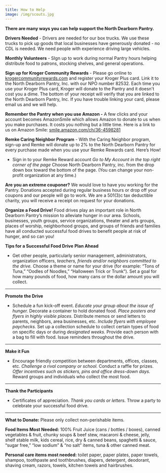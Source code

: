```yaml
---
title: How to Help
image: /img/scouts.jpg
---
```

**There are many ways you can help support the North Dearborn Pantry.**

**Drivers Needed**  -  Drivers are needed for our box trucks.  We use these trucks to pick up goods that local businesses have generously donated - no CDL is needed. We need people with experience driving large vehicles.

**Monthly Volunteers** - SIgn up to work during normal Pantry hours helping distribute food to patrons, stocking shelves, and general operations.

**Sign up for Kroger Community Rewards**  -  Please go online to [krogercommunityrewards.com](krogercommunityrewards.com) and register your Kroger Plus card. Link it to the North Dearborn Pantry, Inc. with our NPO number 82532. Each time you use your Kroger Plus card, Kroger will donate to the Pantry and it doesn't cost you a dime. The bottom of your receipt will verify that you are linked to the North Dearborn Pantry, Inc. If you have trouble linking your card, please email us and we will help.

**Remember the Pantry when you use Amazon  -**  A few clicks and your account becomes AmazonSmile which allows Amazon to donate to us when you make purchases. It costs you nothing but a little time. Here is a link to us on Amazon Smile: [smile.amazon.com/ch/36-4598281](smile.amazon.com/ch/36-4598281)

**Remke Caring Neighbor Program**  - With the Caring Neighbor program, sign-up and Remke will donate up to 2% to the North Dearborn Pantry for every purchase made when you use your Remke Rewards card. Here’s How!

* Sign in to your Remke Reward account _Go to My Account in the top right corner of the page_ Choose North Dearborn Pantry, inc. from the drop down box toward the bottom of the page. (You can change your non-profit organization at any time.)

**Are you an extreme couponer?**     We would love to have you working for the Pantry. Donations accepted during regular business hours or drop off your coupons and our people will go to work.  We are a 501(3)c tax deductible charity, you will receive a receipt on request for your donations.

**Organize a Food Drive!**
Food drives play an important role in North Dearborn Pantry’s mission to alleviate hunger in our area. Schools, businesses, youth groups, service organizations, theater and arts groups, places of worship, neighborhood groups, and groups of friends and families have all conducted successful food drives to benefit people at risk of hunger, and so can you!

**Tips for a Successful Food Drive**
**Plan Ahead**

* Get other people, particularly senior management, administrators, organization officers, _teachers, friends and/or neighbors committed to the drive._ Choose a theme or name for your drive (for example: “Tons of Tuna,” “Oodles of Noodles,” “Halloween Trick or Trunk”).  Set a goal for how many pounds of food, how many cans or the dollar amount you will collect.

- - -

**Promote the Drive**

* Schedule a fun kick-off event. _Educate your group about the issue of hunger._ Decorate a container to hold donated food. _Place posters and flyers in highly visible places._ Distribute memos or send letters to parents, neighbors, area businesses, etc. _Include flyers with employee paychecks._ Set up a collection schedule to collect certain types of food on specific days or during _designated weeks._ Provide each person with a bag to fill with food.  Issue reminders throughout the drive.

- - -

**Make it Fun**

* Encourage friendly competition between departments, offices, classes, etc. _Challenge a rival company or school._ Conduct a raffle for prizes. _Offer incentives such as stickers, pins and office dress-down days._  Reward groups and individuals who collect the most food.

- - -

**Thank the Participants**

* Certificates of appreciation. _Thank you cards or letters._ Throw a party to celebrate your successful food drive.

- - -

**What to Donate:**  Please only collect non-perishable items.

**Food Items Most Needed:** 100% Fruit Juice (cans / bottles / boxes), canned vegetables & fruit, chunky soups & beef stew, macaroni & cheese, jelly, shelf stable milk, kids cereal, rice, dry & canned beans, spaghetti & sauce, “sugar free,” “low sodium” & “no salt” items, tuna & other canned meat.

**Personal care items most needed:** toilet paper, paper plates, paper towels, shampoo, toothpaste and toothbrushes, diapers, detergent, deodorant, shaving cream, razors, towels, kitchen towels and hairbrushes.

